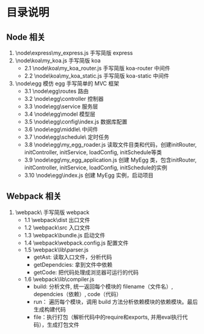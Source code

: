 # 目录说明
## Node 相关
1. \node\express\my_express.js 手写简版 express
2. \node\koa\my_koa.js 手写简版 koa
    - 2.1 \node\koa\my_koa_router.js 手写简版 koa-router 中间件
    - 2.2 \node\koa\my_koa_static.js 手写简版 koa-static 中间件
3. \node\egg 模仿 egg 手写简单的 MVC 框架
    - 3.1 \node\egg\routes 路由
    - 3.2 \node\egg\controller 控制器
    - 3.3 \node\egg\service 服务层
    - 3.4 \node\egg\model 模型层
    - 3.5 \node\egg\config\index.js 数据库配置
    - 3.6 \node\egg\middle\ 中间件
    - 3.7 \node\egg\schedule\ 定时任务
    - 3.8 \node\egg\my_egg_roader.js 读取文件目类和代码，创建initRouter, initController, initService, loadConfig, initSchedule等类
    - 3.9 \node\egg\my_egg_application.js 创建 MyEgg 类，包含initRouter, initController, initService, loadConfig, initSchedule的实例
    - 3.10 \node\egg\index.js 创建 MyEgg 实例，启动项目
## Webpack 相关
1. \webpack\ 手写简版 webpack
    - 1.1 \webpack\dist 出口文件
    - 1.2 \webpack\src 入口文件
    - 1.3 \webpack\bundle.js 启动文件
    - 1.4 \webpack\webpack.config.js 配置文件
    - 1.5 \webpack\lib\parser.js 
        - getAst: 读取⼊⼝⽂件，分析代码
        - getDependcies: 拿到⽂件中依赖
        - getCode: 把代码处理成浏览器可运⾏的代码
    - 1.6 \webpack\lib\compiler.js 
        - build: 分析文件, 统一返回每个模块的 filename（文件名）, dependcies（依赖）, code（代码）
        - run： 遍历每个模块，调用 build 方法分析依赖模块的依赖模块。最后生成构建代码
        - file：执行打包（解析代码中的require和exports, 并用eval执行代码），生成打包文件